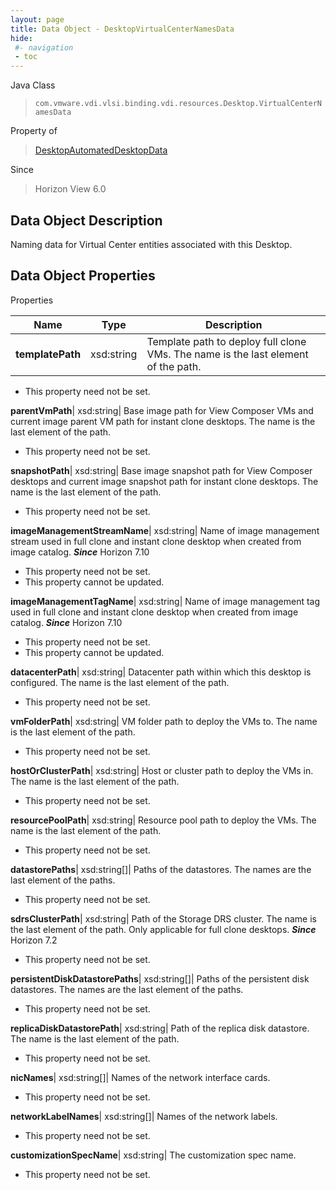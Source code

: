 ```yaml
---
layout: page
title: Data Object - DesktopVirtualCenterNamesData
hide:
 #- navigation
 - toc
---
```






Java Class  
> `com.vmware.vdi.vlsi.binding.vdi.resources.Desktop.VirtualCenterNamesData`

Property of  
> [DesktopAutomatedDesktopData](vdi.resources.Desktop.AutomatedDesktopData.md#field_detail)

Since  
> Horizon View 6.0


## Data Object Description 

Naming data for Virtual Center entities associated with this Desktop. 

## Data Object Properties

Properties

Name |  Type |  Description   
---|---|---  
**templatePath**|  xsd:string|  Template path to deploy full clone VMs. The name is the last element of the path.   


 * This property need not be set.

  
**parentVmPath**|  xsd:string|  Base image path for View Composer VMs and current image parent VM path for instant clone desktops. The name is the last element of the path.   


 * This property need not be set.

  
**snapshotPath**|  xsd:string|  Base image snapshot path for View Composer desktops and current image snapshot path for instant clone desktops. The name is the last element of the path.   


 * This property need not be set.

  
**imageManagementStreamName**|  xsd:string|  Name of image management stream used in full clone and instant clone desktop when created from image catalog.  **_Since_** Horizon 7.10  


 * This property need not be set.
 * This property cannot be updated.

  
**imageManagementTagName**|  xsd:string|  Name of image management tag used in full clone and instant clone desktop when created from image catalog.  **_Since_** Horizon 7.10  


 * This property need not be set.
 * This property cannot be updated.

  
**datacenterPath**|  xsd:string|  Datacenter path within which this desktop is configured. The name is the last element of the path.   


 * This property need not be set.

  
**vmFolderPath**|  xsd:string|  VM folder path to deploy the VMs to. The name is the last element of the path.   


 * This property need not be set.

  
**hostOrClusterPath**|  xsd:string|  Host or cluster path to deploy the VMs in. The name is the last element of the path.   


 * This property need not be set.

  
**resourcePoolPath**|  xsd:string|  Resource pool path to deploy the VMs. The name is the last element of the path.   


 * This property need not be set.

  
**datastorePaths**|  xsd:string[]|  Paths of the datastores. The names are the last element of the paths.   


 * This property need not be set.

  
**sdrsClusterPath**|  xsd:string|  Path of the Storage DRS cluster. The name is the last element of the path. Only applicable for full clone desktops.  **_Since_** Horizon 7.2  


 * This property need not be set.

  
**persistentDiskDatastorePaths**|  xsd:string[]|  Paths of the persistent disk datastores. The names are the last element of the paths.   


 * This property need not be set.

  
**replicaDiskDatastorePath**|  xsd:string|  Path of the replica disk datastore. The name is the last element of the path.   


 * This property need not be set.

  
**nicNames**|  xsd:string[]|  Names of the network interface cards.   


 * This property need not be set.

  
**networkLabelNames**|  xsd:string[]|  Names of the network labels.   


 * This property need not be set.

  
**customizationSpecName**|  xsd:string|  The customization spec name.   


 * This property need not be set.

  
  
  
   
  
  
